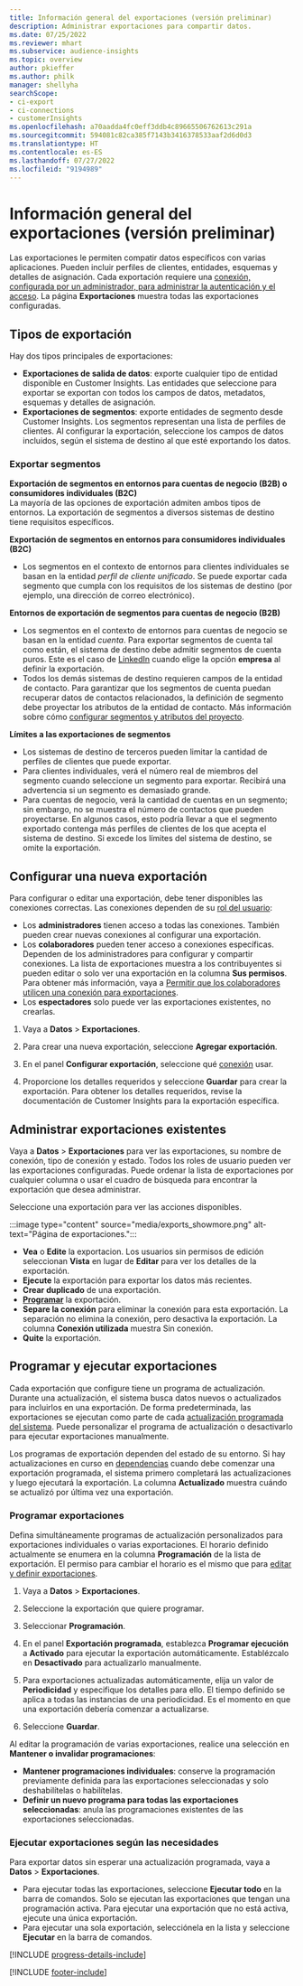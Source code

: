 ```yaml
---
title: Información general del exportaciones (versión preliminar)
description: Administrar exportaciones para compartir datos.
ms.date: 07/25/2022
ms.reviewer: mhart
ms.subservice: audience-insights
ms.topic: overview
author: pkieffer
ms.author: philk
manager: shellyha
searchScope:
- ci-export
- ci-connections
- customerInsights
ms.openlocfilehash: a70aadda4fc0eff3ddb4c89665506762613c291a
ms.sourcegitcommit: 594081c82ca385f7143b3416378533aaf2d6d0d3
ms.translationtype: HT
ms.contentlocale: es-ES
ms.lasthandoff: 07/27/2022
ms.locfileid: "9194989"
---
```

# <a name="exports-preview-overview"></a>Información general del exportaciones (versión preliminar)

 Las exportaciones le permiten compatir datos específicos con varias aplicaciones. Pueden incluir perfiles de clientes, entidades, esquemas y detalles de asignación. Cada exportación requiere una [conexión, configurada por un administrador, para administrar la autenticación y el acceso](connections.md). La página **Exportaciones** muestra todas las exportaciones configuradas.

## <a name="export-types"></a>Tipos de exportación

Hay dos tipos principales de exportaciones:  

- **Exportaciones de salida de datos**: exporte cualquier tipo de entidad disponible en Customer Insights. Las entidades que seleccione para exportar se exportan con todos los campos de datos, metadatos, esquemas y detalles de asignación.
- **Exportaciones de segmentos**: exporte entidades de segmento desde Customer Insights. Los segmentos representan una lista de perfiles de clientes. Al configurar la exportación, seleccione los campos de datos incluidos, según el sistema de destino al que esté exportando los datos.

### <a name="export-segments"></a>Exportar segmentos

**Exportación de segmentos en entornos para cuentas de negocio (B2B) o consumidores individuales (B2C)**  
La mayoría de las opciones de exportación admiten ambos tipos de entornos. La exportación de segmentos a diversos sistemas de destino tiene requisitos específicos. 

**Exportación de segmentos en entornos para consumidores individuales (B2C)**  
- Los segmentos en el contexto de entornos para clientes individuales se basan en la entidad *perfil de cliente unificado*. Se puede exportar cada segmento que cumpla con los requisitos de los sistemas de destino (por ejemplo, una dirección de correo electrónico).

**Entornos de exportación de segmentos para cuentas de negocio (B2B)**  
- Los segmentos en el contexto de entornos para cuentas de negocio se basan en la entidad *cuenta*. Para exportar segmentos de cuenta tal como están, el sistema de destino debe admitir segmentos de cuenta puros. Este es el caso de [LinkedIn](export-linkedin-ads.md) cuando elige la opción **empresa** al definir la exportación.
- Todos los demás sistemas de destino requieren campos de la entidad de contacto. Para garantizar que los segmentos de cuenta puedan recuperar datos de contactos relacionados, la definición de segmento debe proyectar los atributos de la entidad de contacto. Más información sobre cómo [configurar segmentos y atributos del proyecto](segment-builder.md).

**Límites a las exportaciones de segmentos**  
- Los sistemas de destino de terceros pueden limitar la cantidad de perfiles de clientes que puede exportar. 
- Para clientes individuales, verá el número real de miembros del segmento cuando seleccione un segmento para exportar. Recibirá una advertencia si un segmento es demasiado grande. 
- Para cuentas de negocio, verá la cantidad de cuentas en un segmento; sin embargo, no se muestra el número de contactos que pueden proyectarse. En algunos casos, esto podría llevar a que el segmento exportado contenga más perfiles de clientes de los que acepta el sistema de destino. Si excede los límites del sistema de destino, se omite la exportación.

## <a name="set-up-a-new-export"></a>Configurar una nueva exportación

Para configurar o editar una exportación, debe tener disponibles las conexiones correctas. Las conexiones dependen de su [rol del usuario](permissions.md):
- Los **administradores** tienen acceso a todas las conexiones. También pueden crear nuevas conexiones al configurar una exportación.
- Los **colaboradores** pueden tener acceso a conexiones específicas. Dependen de los administradores para configurar y compartir conexiones. La lista de exportaciones muestra a los contribuyentes si pueden editar o solo ver una exportación en la columna **Sus permisos**. Para obtener más información, vaya a [Permitir que los colaboradores utilicen una conexión para exportaciones](connections.md#allow-contributors-to-use-a-connection-for-exports).
- Los **espectadores** solo puede ver las exportaciones existentes, no crearlas.

1. Vaya a **Datos** > **Exportaciones**.

1. Para crear una nueva exportación, seleccione **Agregar exportación**.

1. En el panel **Configurar exportación**, seleccione qué [conexión](connections.md) usar.

1. Proporcione los detalles requeridos y seleccione **Guardar** para crear la exportación. Para obtener los detalles requeridos, revise la documentación de Customer Insights para la exportación específica.

## <a name="manage-existing-exports"></a>Administrar exportaciones existentes

Vaya a **Datos** > **Exportaciones** para ver las exportaciones, su nombre de conexión, tipo de conexión y estado. Todos los roles de usuario pueden ver las exportaciones configuradas. Puede ordenar la lista de exportaciones por cualquier columna o usar el cuadro de búsqueda para encontrar la exportación que desea administrar.

Seleccione una exportación para ver las acciones disponibles.

:::image type="content" source="media/exports_showmore.png" alt-text="Página de exportaciones.":::

- **Vea** o **Edite** la exportacion. Los usuarios sin permisos de edición seleccionan **Vista** en lugar de **Editar** para ver los detalles de la exportación.
- **Ejecute** la exportación para exportar los datos más recientes.
- **Crear duplicado** de una exportación.
- **[Programar](#schedule-and-run-exports)** la exportación.
- **Separe la conexión** para eliminar la conexión para esta exportación. La separación no elimina la conexión, pero desactiva la exportación. La columna **Conexión utilizada** muestra Sin conexión.
- **Quite** la exportación.

## <a name="schedule-and-run-exports"></a>Programar y ejecutar exportaciones

Cada exportación que configure tiene un programa de actualización. Durante una actualización, el sistema busca datos nuevos o actualizados para incluirlos en una exportación. De forma predeterminada, las exportaciones se ejecutan como parte de cada [actualización programada del sistema](system.md#schedule-tab). Puede personalizar el programa de actualización o desactivarlo para ejecutar exportaciones manualmente.

Los programas de exportación dependen del estado de su entorno. Si hay actualizaciones en curso en [dependencias](system.md#refresh-processes) cuando debe comenzar una exportación programada, el sistema primero completará las actualizaciones y luego ejecutará la exportación. La columna **Actualizado** muestra cuándo se actualizó por última vez una exportación.

### <a name="schedule-exports"></a>Programar exportaciones

Defina simultáneamente programas de actualización personalizados para exportaciones individuales o varias exportaciones. El horario definido actualmente se enumera en la columna **Programación** de la lista de exportación. El permiso para cambiar el horario es el mismo que para [editar y definir exportaciones](export-destinations.md#set-up-a-new-export).

1. Vaya a **Datos** > **Exportaciones**.

1. Seleccione la exportación que quiere programar.

1. Seleccionar **Programación**.

1. En el panel **Exportación programada**, establezca **Programar ejecución** a **Activado** para ejecutar la exportación automáticamente. Establézcalo en **Desactivado** para actualizarlo manualmente.

1. Para exportaciones actualizadas automáticamente, elija un valor de **Periodicidad** y especifique los detalles para ello. El tiempo definido se aplica a todas las instancias de una periodicidad. Es el momento en que una exportación debería comenzar a actualizarse.

1. Seleccione **Guardar**.

Al editar la programación de varias exportaciones, realice una selección en **Mantener o invalidar programaciones**:

- **Mantener programaciones individuales**: conserve la programación previamente definida para las exportaciones seleccionadas y solo deshabilítelas o habilítelas.
- **Definir un nuevo programa para todas las exportaciones seleccionadas**: anula las programaciones existentes de las exportaciones seleccionadas.

### <a name="run-exports-on-demand"></a>Ejecutar exportaciones según las necesidades

Para exportar datos sin esperar una actualización programada, vaya a **Datos** > **Exportaciones**.

- Para ejecutar todas las exportaciones, seleccione **Ejecutar todo** en la barra de comandos. Solo se ejecutan las exportaciones que tengan una programación activa. Para ejecutar una exportación que no está activa, ejecute una única exportación.
- Para ejecutar una sola exportación, selecciónela en la lista y seleccione **Ejecutar** en la barra de comandos.

[!INCLUDE [progress-details-include](includes/progress-details-pane.md)]


[!INCLUDE [footer-include](includes/footer-banner.md)]
